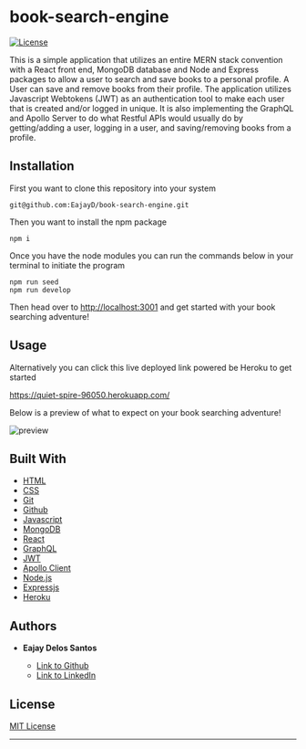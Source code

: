 # book-search-engine

[![License](https://img.shields.io/badge/license-MIT-blue)](https://opensource.org/licenses/MIT)

This is a simple application that utilizes an entire MERN stack convention with a React front end, MongoDB database and Node and Express packages to allow a user to search and save books to a personal profile. A User can save and remove books from their profile. The application utilizes Javascript Webtokens (JWT) as an authentication tool to make each user that is created and/or logged in unique. It is also implementing the GraphQL and Apollo Server to do what Restful APIs would usually do by getting/adding a user, logging in a user, and saving/removing books from a profile.


## Installation

 First you want to clone this repository into your system

  ```
 git@github.com:EajayD/book-search-engine.git
  ```

  Then you want to install the npm package 

  ```
  npm i 
  ```

  Once you have the node modules you can run the commands below in your terminal to initiate the program

  ```
  npm run seed
  npm run develop
  ```

  Then head over to <a href = "http://localhost:3001">http://localhost:3001</a> and get started with your book searching adventure!

## Usage

Alternatively you can click this live deployed link powered be Heroku to get started

<a href ="https://quiet-spire-96050.herokuapp.com/">https://quiet-spire-96050.herokuapp.com/</a>

Below is a preview of what to expect on your book searching adventure!

<img src="./public/Screenshot.png" alt="preview">

## Built With

* [HTML](https://developer.mozilla.org/en-US/docs/Web/HTML)
* [CSS](https://developer.mozilla.org/en-US/docs/Web/CSS)
* [Git](https://git-scm.com/about)
* [Github](https://github.com/)
* [Javascript](https://developer.mozilla.org/en-US/docs/Web/JavaScript)
* [MongoDB](https://www.mongodb.com/)
* [React](https://reactjs.org/)
* [GraphQL](https://graphql.org/)
* [JWT](https://jwt.io/)
* [Apollo Client](https://www.apollographql.com/docs/react/)
* [Node.js](https://nodejs.org/en/docs/)
* [Expressjs](https://www.npmjs.com/package/express)
* [Heroku](https://devcenter.heroku.com/)


## Authors

* **Eajay Delos Santos** 

    - [Link to Github](https://github.com/EajayD)
    - [Link to LinkedIn](https://www.linkedin.com/in/eajay-delos-santos-912950214/)

## License
  
 [MIT License](https://opensource.org/licenses/MIT)
  
  ---
